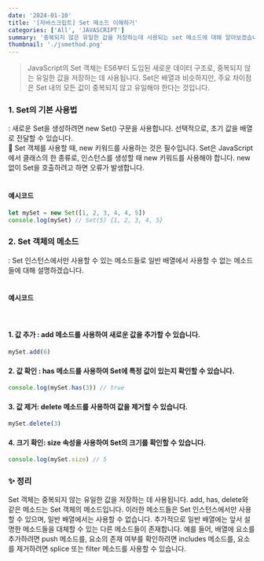 ```yaml
---
date: '2024-01-10'
title: '[자바스크립트] Set 메소드 이해하기'
categories: ['All', 'JAVASCRIPT']
summary: '중복되지 않은 유일한 값을 저장하는데 사용되는 set 메소드에 대해 알아보겠습니다.'
thumbnail: './jsmethod.png'
---
```


> JavaScript의 Set 객체는 ES6부터 도입된 새로운 데이터 구조로, 중복되지 않는 유일한 값을 저장하는 데 사용됩니다. Set은 배열과 비슷하지만, 주요 차이점은 Set 내의 모든 값이 중복되지 않고 유일해야 한다는 것입니다.

### 1. Set의 기본 사용법

: 새로운 Set을 생성하려면 new Set() 구문을 사용합니다. 선택적으로, 초기 값을 배열로 전달할 수 있습니다.<br/>
📌 Set 객체를 사용할 때, new 키워드를 사용하는 것은 필수입니다. Set은 JavaScript에서 클래스의 한 종류로, 인스턴스를 생성할 때 new 키워드를 사용해야 합니다. new 없이 Set을 호출하려고 하면 오류가 발생합니다.
<br/>
<br/>

#### **예시코드**

```javascript
let mySet = new Set([1, 2, 3, 4, 4, 5])
console.log(mySet) // Set(5) {1, 2, 3, 4, 5}
```

### 2. Set 객체의 메소드

: Set 인스턴스에서만 사용할 수 있는 메소드들로 일반 배열에서 사용할 수 없는 메소드들에 대해 설명하겠습니다.
<br/>
<br/>

#### **예시코드**

<br/>

#### 1. 값 추가 : add 메소드를 사용하여 새로운 값을 추가할 수 있습니다.

```javascript
mySet.add(6)
```

#### 2. 값 확인 : has 메소드를 사용하여 Set에 특정 값이 있는지 확인할 수 있습니다.

```javascript
console.log(mySet.has(3)) // true
```

#### 3. 값 제거: delete 메소드를 사용하여 값을 제거할 수 있습니다.

```javascript
mySet.delete(3)
```

#### 4. 크기 확인: size 속성을 사용하여 Set의 크기를 확인할 수 있습니다.

```javascript
console.log(mySet.size) // 5
```

### ✨ 정리

Set 객체는 중복되지 않는 유일한 값을 저장하는 데 사용됩니다. add, has, delete와 같은 메소드는 Set 객체의 메소드입니다. 이러한 메소드들은 Set 인스턴스에서만 사용할 수 있으며, 일반 배열에서는 사용할 수 없습니다. 추가적으로 일반 배열에는 앞서 설명한 메소드들을 대체할 수 있는 다른 메소드들이 존재합니다. 예를 들어, 배열에 요소를 추가하려면 push 메소드를, 요소의 존재 여부를 확인하려면 includes 메소드를, 요소를 제거하려면 splice 또는 filter 메소드를 사용할 수 있습니다.

